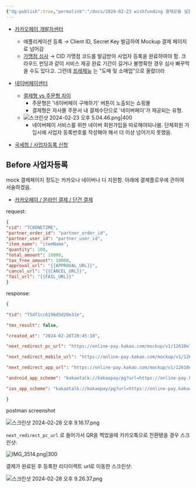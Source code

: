 ```yaml
---
{"dg-publish":true,"permalink":"/docs/2024-02-23 wishfunding 결제모듈 실험/","title":"2024-02-23 wishfunding티끌모아펀딩 결제모듈 실험"}
---
```



- [카카오페이 개발자센터](https://developers.kakaopay.com/docs/payment/online/common)
	- 애플리케이션 등록 → Client ID, Secret Key 발급하여 Mockup 결제 페이지로 넘어감  
	- [가맹점 심사](https://biz.kakaopay.com/applications) → CID 가맹점 코드를 발급받아 사업자 등록을 완료하여야 함. 크라우드 펀딩과 같이 서비스 제공 완료 기간이 길거나 불명확한 경우 심사 빠꾸먹을 수도 있다고. 그런데 [프레제뉴](https://www.bizno.net/article/6073676144) 는 "도매 및 소매업"으로 올렸더라
- [네이버페이센터](https://developer.pay.naver.com/introduce/naverpay)
	- [결제형 vs 주문형 차이](https://admin.pay.naver.com/notice/view?id=200010243) 
		- 주문형은 '네이버페이 구매하기' 버튼이 노출되는 쇼핑몰
		- 결제형은 자사몰 주문서 내 결제수단으로 '네이버페이'가 제공되는 유형.
	- ![스크린샷 2024-02-23 오후 5.04.46.png|400](/img/user/docs/assets/%EC%8A%A4%ED%81%AC%EB%A6%B0%EC%83%B7%202024-02-23%20%EC%98%A4%ED%9B%84%205.04.46.png)
		- 네이버페이 서비스를 위한 네이버 회원가입을 따로해야되나봄. 단체회원 가입시에 사업자 등록번호를 작성해야 해서 더 이상 넘어가지 못했음.

- [국세청 / 사업자등록 신청](https://www.nts.go.kr/nts/cm/cntnts/cntntsView.do?mi=2444&cntntsId=7777)

## Before 사업자등록

mock 결제페이지 정도는 카카오나 네이버나 다 지원함. 아래에 결제플로우에 관하여 서술하겠음.

- [카카오페이 / 온라인 결제 / 단건 결제](https://developers.kakaopay.com/docs/payment/online/single-payment)

request:

```json
{
"cid": "TC0ONETIME",
"partner_order_id": "partner_order_id",
"partner_user_id": "partner_user_id",
"item_name": "itemName",
"quantity": 100,
"total_amount": 10000,
"tax_free_amount": 10000,
"approval_url": "{{APPROVAL_URL}}",
"cancel_url": "{{CANCEL_URL}}",
"fail_url": "{{FAIL_URL}}"
}
```

response:

```json
{

"tid": "T5df1cc6196d5d20e31e",

"tms_result": false,

"created_at": "2024-02-28T20:45:10",

"next_redirect_pc_url": "https://online-pay.kakao.com/mockup/v1/12618e7f0f21086a0173f2c2d68032deb64f7cfd7103f86aa476531c1344d562/info",

"next_redirect_mobile_url": "https://online-pay.kakao.com/mockup/v1/12618e7f0f21086a0173f2c2d68032deb64f7cfd7103f86aa476531c1344d562/mInfo",

"next_redirect_app_url": "https://online-pay.kakao.com/mockup/v1/12618e7f0f21086a0173f2c2d68032deb64f7cfd7103f86aa476531c1344d562/aInfo",

"android_app_scheme": "kakaotalk://kakaopay/pg?url=https://online-pay.kakao.com/pay/mockup/12618e7f0f21086a0173f2c2d68032deb64f7cfd7103f86aa476531c1344d562",

"ios_app_scheme": "kakaotalk://kakaopay/pg?url=https://online-pay.kakao.com/pay/mockup/12618e7f0f21086a0173f2c2d68032deb64f7cfd7103f86aa476531c1344d562"

}
```

postman screenshot

![스크린샷 2024-02-28 오후 9.16.17.png](/img/user/docs/assets/%EC%8A%A4%ED%81%AC%EB%A6%B0%EC%83%B7%202024-02-28%20%EC%98%A4%ED%9B%84%209.16.17.png)

`next_redirect_pc_url` 로 들어가서 QR을 찍었을때 카카오톡으로 전환됐을 경우 스크린샷:

![IMG_3514.png|300](/img/user/docs/assets/IMG_3514.png)

결제가 완료된 후 등록한 리다이렉트 url로 이동한 스크린샷:

![스크린샷 2024-02-28 오후 9.26.37.png](/img/user/docs/assets/%EC%8A%A4%ED%81%AC%EB%A6%B0%EC%83%B7%202024-02-28%20%EC%98%A4%ED%9B%84%209.26.37.png)
